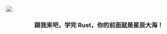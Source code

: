 
<img src="https://github.com/rustlang-cn/.github/blob/main/assets/cover.jpg" />

<h3 align="center">跟我来吧，学完 Rust，你的前面就是星辰大海！</h3>
